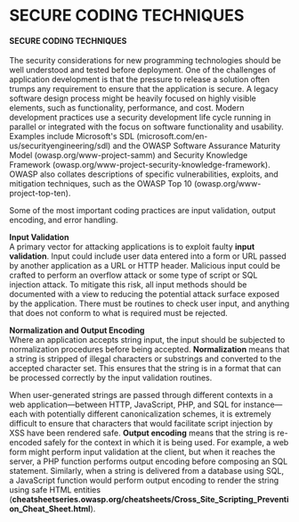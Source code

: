 # SECURE CODING TECHNIQUES

#### SECURE CODING TECHNIQUES

The security considerations for new programming technologies should be well understood and tested before deployment. One of the challenges of application development is that the pressure to release a solution often trumps any requirement to ensure that the application is secure. A legacy software design process might be heavily focused on highly visible elements, such as functionality, performance, and cost. Modern development practices use a security development life cycle running in parallel or integrated with the focus on software functionality and usability. Examples include Microsoft's SDL (microsoft.com/en-us/securityengineering/sdl) and the OWASP Software Assurance Maturity Model (owasp.org/www-project-samm) and Security Knowledge Framework (owasp.org/www-project-security-knowledge-framework). OWASP also collates descriptions of specific vulnerabilities, exploits, and mitigation techniques, such as the OWASP Top 10 (owasp.org/www-project-top-ten).

Some of the most important coding practices are input validation, output encoding, and error handling.

**Input Validation**  
A primary vector for attacking applications is to exploit faulty **input validation**. Input could include user data entered into a form or URL passed by another application as a URL or HTTP header. Malicious input could be crafted to perform an overflow attack or some type of script or SQL injection attack. To mitigate this risk, all input methods should be documented with a view to reducing the potential attack surface exposed by the application. There must be routines to check user input, and anything that does not conform to what is required must be rejected.

**Normalization and Output Encoding**  
Where an application accepts string input, the input should be subjected to normalization procedures before being accepted. **Normalization** means that a string is stripped of illegal characters or substrings and converted to the accepted character set. This ensures that the string is in a format that can be processed correctly by the input validation routines.

When user-generated strings are passed through different contexts in a web application—between HTTP, JavaScript, PHP, and SQL for instance—each with potentially different canonicalization schemes, it is extremely difficult to ensure that characters that would facilitate script injection by XSS have been rendered safe. **Output encoding** means that the string is re-encoded safely for the context in which it is being used. For example, a web form might perform input validation at the client, but when it reaches the server, a PHP function performs output encoding before composing an SQL statement. Similarly, when a string is delivered from a database using SQL, a JavaScript function would perform output encoding to render the string using safe HTML entities (**cheatsheetseries.owasp.org/cheatsheets/Cross\_Site\_Scripting\_Prevention\_Cheat\_Sheet.html**).